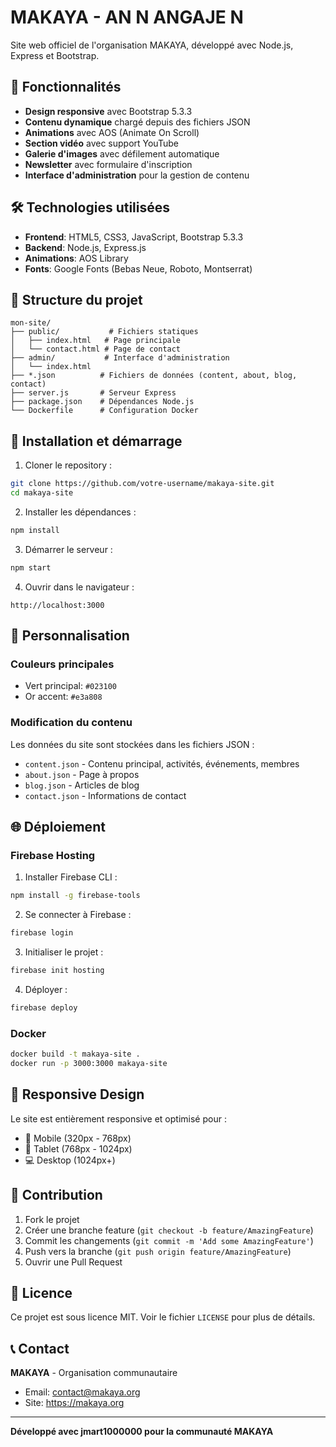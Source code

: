 # MAKAYA - AN N ANGAJE N

Site web officiel de l'organisation MAKAYA, développé avec Node.js, Express et Bootstrap.

## 🚀 Fonctionnalités

- **Design responsive** avec Bootstrap 5.3.3
- **Contenu dynamique** chargé depuis des fichiers JSON
- **Animations** avec AOS (Animate On Scroll)
- **Section vidéo** avec support YouTube
- **Galerie d'images** avec défilement automatique
- **Newsletter** avec formulaire d'inscription
- **Interface d'administration** pour la gestion de contenu

## 🛠️ Technologies utilisées

- **Frontend**: HTML5, CSS3, JavaScript, Bootstrap 5.3.3
- **Backend**: Node.js, Express.js
- **Animations**: AOS Library
- **Fonts**: Google Fonts (Bebas Neue, Roboto, Montserrat)

## 📁 Structure du projet

```
mon-site/
├── public/           # Fichiers statiques
│   ├── index.html   # Page principale
│   └── contact.html # Page de contact
├── admin/           # Interface d'administration
│   └── index.html
├── *.json          # Fichiers de données (content, about, blog, contact)
├── server.js       # Serveur Express
├── package.json    # Dépendances Node.js
└── Dockerfile      # Configuration Docker
```

## 🚀 Installation et démarrage

1. Cloner le repository :
```bash
git clone https://github.com/votre-username/makaya-site.git
cd makaya-site
```

2. Installer les dépendances :
```bash
npm install
```

3. Démarrer le serveur :
```bash
npm start
```

4. Ouvrir dans le navigateur :
```
http://localhost:3000
```

## 🎨 Personnalisation

### Couleurs principales
- Vert principal: `#023100`
- Or accent: `#e3a808`

### Modification du contenu
Les données du site sont stockées dans les fichiers JSON :
- `content.json` - Contenu principal, activités, événements, membres
- `about.json` - Page à propos
- `blog.json` - Articles de blog
- `contact.json` - Informations de contact

## 🌐 Déploiement

### Firebase Hosting
1. Installer Firebase CLI :
```bash
npm install -g firebase-tools
```

2. Se connecter à Firebase :
```bash
firebase login
```

3. Initialiser le projet :
```bash
firebase init hosting
```

4. Déployer :
```bash
firebase deploy
```

### Docker
```bash
docker build -t makaya-site .
docker run -p 3000:3000 makaya-site
```

## 📱 Responsive Design

Le site est entièrement responsive et optimisé pour :
- 📱 Mobile (320px - 768px)
- 📱 Tablet (768px - 1024px)
- 💻 Desktop (1024px+)

## 🤝 Contribution

1. Fork le projet
2. Créer une branche feature (`git checkout -b feature/AmazingFeature`)
3. Commit les changements (`git commit -m 'Add some AmazingFeature'`)
4. Push vers la branche (`git push origin feature/AmazingFeature`)
5. Ouvrir une Pull Request

## 📄 Licence

Ce projet est sous licence MIT. Voir le fichier `LICENSE` pour plus de détails.

## 📞 Contact

**MAKAYA** - Organisation communautaire
- Email: contact@makaya.org
- Site: https://makaya.org

---

**Développé avec jmart1000000 pour la communauté MAKAYA**
